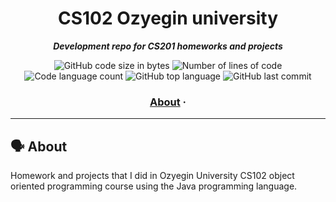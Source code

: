 <h1 align="center">
	CS102 Ozyegin university
</h1>

<p align="center">
	<b><i>Development repo for CS201 homeworks and projects</i></b><br>
</p>

<p align="center">
	<img alt="GitHub code size in bytes" src="https://img.shields.io/github/languages/code-size/tugberkcil/CS102-oop?color=blueviolet" />
	<img alt="Number of lines of code" src="https://img.shields.io/tokei/lines/github/tugberkcil/CS102-oop?color=blueviolet" />
	<img alt="Code language count" src="https://img.shields.io/github/languages/count/tugberkcil/CS102-oop?color=blue" />
	<img alt="GitHub top language" src="https://img.shields.io/github/languages/top/tugberkcil/CS102-oop?color=blue" />
	<img alt="GitHub last commit" src="https://img.shields.io/github/last-commit/tugberkcil/CS102-oop?color=brightgreen" />
</p>

<h3 align="center">
	<a href="#%EF%B8%8F-about">About</a>
	<span> · </span>
	
</h3>

---

## 🗣️ About

Homework and projects that I did in Ozyegin University CS102 object oriented programming course using the Java programming language.


